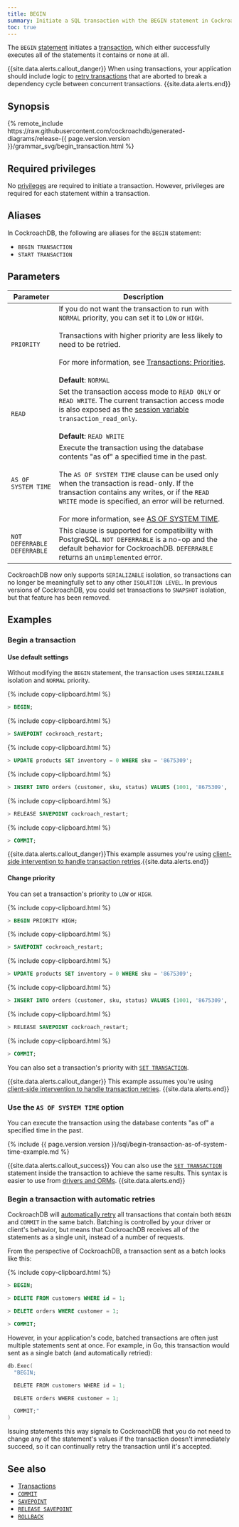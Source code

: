 ```yaml
---
title: BEGIN
summary: Initiate a SQL transaction with the BEGIN statement in CockroachDB.
toc: true
---
```


The `BEGIN` [statement](sql-statements.html) initiates a [transaction](transactions.html), which either successfully executes all of the statements it contains or none at all.

{{site.data.alerts.callout_danger}}
When using transactions, your application should include logic to [retry transactions](transactions.html#transaction-retries) that are aborted to break a dependency cycle between concurrent transactions.
{{site.data.alerts.end}}


## Synopsis

<div>
{% remote_include https://raw.githubusercontent.com/cockroachdb/generated-diagrams/release-{{ page.version.version }}/grammar_svg/begin_transaction.html %}
</div>

## Required privileges

No [privileges](authorization.html#assign-privileges) are required to initiate a transaction. However, privileges are required for each statement within a transaction.

## Aliases

In CockroachDB, the following are aliases for the `BEGIN` statement:

- `BEGIN TRANSACTION`
- `START TRANSACTION`

## Parameters

 Parameter | Description
-----------|-------------
`PRIORITY` | If you do not want the transaction to run with `NORMAL` priority, you can set it to `LOW` or `HIGH`.<br/><br/>Transactions with higher priority are less likely to need to be retried.<br/><br/>For more information, see [Transactions: Priorities](transactions.html#transaction-priorities).<br/><br/>**Default**: `NORMAL`
`READ` | Set the transaction access mode to `READ ONLY` or `READ WRITE`. The current transaction access mode is also exposed as the [session variable](show-vars.html) `transaction_read_only`.<br><br>**Default**: `READ WRITE`
`AS OF SYSTEM TIME` | Execute the transaction using the database contents "as of" a specified time in the past.<br/><br/> The `AS OF SYSTEM TIME` clause can be used only when the transaction is read-only. If the transaction contains any writes, or if the `READ WRITE` mode is specified, an error will be returned.<br/><br/>For more information, see [AS OF SYSTEM TIME](as-of-system-time.html).
`NOT DEFERRABLE`<br>`DEFERRABLE` |  This clause is supported for compatibility with PostgreSQL. `NOT DEFERRABLE` is a no-op and the default behavior for CockroachDB. `DEFERRABLE` returns an `unimplemented` error.

 CockroachDB now only supports `SERIALIZABLE` isolation, so transactions can no longer be meaningfully set to any other `ISOLATION LEVEL`. In previous versions of CockroachDB, you could set transactions to `SNAPSHOT` isolation, but that feature has been removed.

## Examples

### Begin a transaction

#### Use default settings

Without modifying the `BEGIN` statement, the transaction uses `SERIALIZABLE` isolation and `NORMAL` priority.

{% include copy-clipboard.html %}
~~~ sql
> BEGIN;
~~~

{% include copy-clipboard.html %}
~~~ sql
> SAVEPOINT cockroach_restart;
~~~

{% include copy-clipboard.html %}
~~~ sql
> UPDATE products SET inventory = 0 WHERE sku = '8675309';
~~~

{% include copy-clipboard.html %}
~~~ sql
> INSERT INTO orders (customer, sku, status) VALUES (1001, '8675309', 'new');
~~~

{% include copy-clipboard.html %}
~~~ sql
> RELEASE SAVEPOINT cockroach_restart;
~~~

{% include copy-clipboard.html %}
~~~ sql
> COMMIT;
~~~

{{site.data.alerts.callout_danger}}This example assumes you're using <a href="transactions.html#client-side-intervention">client-side intervention to handle transaction retries</a>.{{site.data.alerts.end}}

#### Change priority

You can set a transaction's priority to `LOW` or `HIGH`.

{% include copy-clipboard.html %}
~~~ sql
> BEGIN PRIORITY HIGH;
~~~

{% include copy-clipboard.html %}
~~~ sql
> SAVEPOINT cockroach_restart;
~~~

{% include copy-clipboard.html %}
~~~ sql
> UPDATE products SET inventory = 0 WHERE sku = '8675309';
~~~

{% include copy-clipboard.html %}
~~~ sql
> INSERT INTO orders (customer, sku, status) VALUES (1001, '8675309', 'new');
~~~

{% include copy-clipboard.html %}
~~~ sql
> RELEASE SAVEPOINT cockroach_restart;
~~~

{% include copy-clipboard.html %}
~~~ sql
> COMMIT;
~~~

You can also set a transaction's priority with [`SET TRANSACTION`](set-transaction.html).

{{site.data.alerts.callout_danger}}
This example assumes you're using [client-side intervention to handle transaction retries](transactions.html#client-side-intervention).
{{site.data.alerts.end}}

### Use the `AS OF SYSTEM TIME` option

You can execute the transaction using the database contents "as of" a specified time in the past.

{% include {{ page.version.version }}/sql/begin-transaction-as-of-system-time-example.md %}

{{site.data.alerts.callout_success}}
You can also use the [`SET TRANSACTION`](set-transaction.html#use-the-as-of-system-time-option) statement inside the transaction to achieve the same results. This syntax is easier to use from [drivers and ORMs](install-client-drivers.html).
{{site.data.alerts.end}}

### Begin a transaction with automatic retries

CockroachDB will [automatically retry](transactions.html#transaction-retries) all transactions that contain both `BEGIN` and `COMMIT` in the same batch. Batching is controlled by your driver or client's behavior, but means that CockroachDB receives all of the statements as a single unit, instead of a number of requests.

From the perspective of CockroachDB, a transaction sent as a batch looks like this:

{% include copy-clipboard.html %}
~~~ sql
> BEGIN;

> DELETE FROM customers WHERE id = 1;

> DELETE orders WHERE customer = 1;

> COMMIT;
~~~

However, in your application's code, batched transactions are often just multiple statements sent at once. For example, in Go, this transaction would sent as a single batch (and automatically retried):

~~~ go
db.Exec(
  "BEGIN;

  DELETE FROM customers WHERE id = 1;

  DELETE orders WHERE customer = 1;

  COMMIT;"
)
~~~

Issuing statements this way signals to CockroachDB that you do not need to change any of the statement's values if the transaction doesn't immediately succeed, so it can continually retry the transaction until it's accepted.

## See also

- [Transactions](transactions.html)
- [`COMMIT`](commit-transaction.html)
- [`SAVEPOINT`](savepoint.html)
- [`RELEASE SAVEPOINT`](release-savepoint.html)
- [`ROLLBACK`](rollback-transaction.html)

